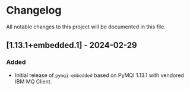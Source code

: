# Changelog

All notable changes to this project will be documented in this file.

## [1.13.1+embedded.1] - 2024-02-29
### Added
- Initial release of `pymqi-embedded` based on PyMQI 1.13.1 with vendored IBM MQ Client.
